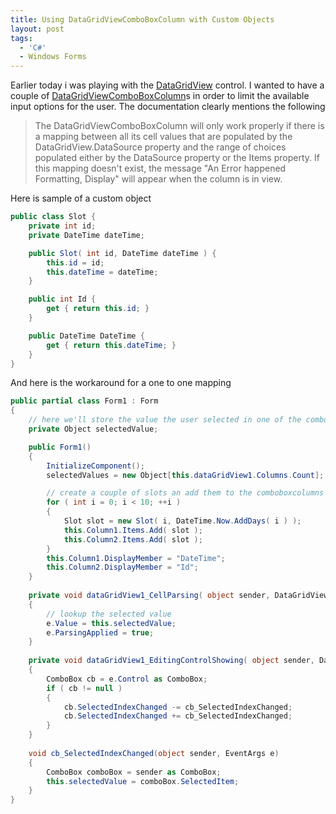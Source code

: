 ```yaml
---
title: Using DataGridViewComboBoxColumn with Custom Objects
layout: post
tags:
  - 'C#'
  - Windows Forms
---
```

Earlier today i was playing with the [DataGridView](http://msdn2.microsoft.com/en-us/library/system.windows.forms.datagridview.aspx) control. I wanted to have a couple of [DataGridViewComboBoxColumn](http://msdn2.microsoft.com/en-us/library/xwx934x7.aspx)s in order to limit the available input options for the user. The documentation clearly mentions the following

> <div>
>   The DataGridViewComboBoxColumn will only work properly if there is a mapping between all its cell values that are populated by the DataGridView.DataSource property and the range of choices populated either by the DataSource property or the Items property. If this mapping doesn't exist, the message "An Error happened Formatting, Display" will appear when the column is in view.
> </div>

Here is sample of a custom object

```csharp
public class Slot {
	private int id;
	private DateTime dateTime;

	public Slot( int id, DateTime dateTime ) {
		this.id = id;
		this.dateTime = dateTime;
	}

	public int Id {
		get { return this.id; }
	}

	public DateTime DateTime {
		get { return this.dateTime; }
	}
}
```

And here is the workaround for a one to one mapping

```csharp
public partial class Form1 : Form 
{
	// here we'll store the value the user selected in one of the comboboxcolumns
	private Object selectedValue;

	public Form1() 
	{
		InitializeComponent();
		selectedValues = new Object[this.dataGridView1.Columns.Count];

		// create a couple of slots an add them to the comboboxcolumns
		for ( int i = 0; i < 10; ++i ) 
		{ 
			Slot slot = new Slot( i, DateTime.Now.AddDays( i ) ); 
			this.Column1.Items.Add( slot ); 
			this.Column2.Items.Add( slot ); 
		} 
		this.Column1.DisplayMember = "DateTime"; 
		this.Column2.DisplayMember = "Id"; 
	} 
	
	private void dataGridView1_CellParsing( object sender, DataGridViewCellParsingEventArgs e ) 
	{ 
		// lookup the selected value 
		e.Value = this.selectedValue; 
		e.ParsingApplied = true; 
	} 
	
	private void dataGridView1_EditingControlShowing( object sender, DataGridViewEditingControlShowingEventArgs e ) 
	{ 
		ComboBox cb = e.Control as ComboBox; 
		if ( cb != null ) 
		{ 
			cb.SelectedIndexChanged -= cb_SelectedIndexChanged; 
			cb.SelectedIndexChanged += cb_SelectedIndexChanged; 
		} 
	} 
	
	void cb_SelectedIndexChanged(object sender, EventArgs e) 
	{ 
		ComboBox comboBox = sender as ComboBox; 
		this.selectedValue = comboBox.SelectedItem; 
	} 
}
```
